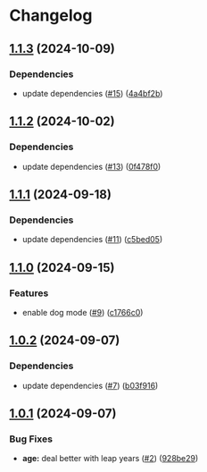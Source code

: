 # Changelog

## [1.1.3](https://github.com/aimeerivers/howoldami/compare/v1.1.2...v1.1.3) (2024-10-09)


### Dependencies

* update dependencies ([#15](https://github.com/aimeerivers/howoldami/issues/15)) ([4a4bf2b](https://github.com/aimeerivers/howoldami/commit/4a4bf2bd58d2b03c541b640b92761761a19f165c))

## [1.1.2](https://github.com/aimeerivers/howoldami/compare/v1.1.1...v1.1.2) (2024-10-02)


### Dependencies

* update dependencies ([#13](https://github.com/aimeerivers/howoldami/issues/13)) ([0f478f0](https://github.com/aimeerivers/howoldami/commit/0f478f0017696da517346c85998c39d5360cb362))

## [1.1.1](https://github.com/aimeerivers/howoldami/compare/v1.1.0...v1.1.1) (2024-09-18)


### Dependencies

* update dependencies ([#11](https://github.com/aimeerivers/howoldami/issues/11)) ([c5bed05](https://github.com/aimeerivers/howoldami/commit/c5bed0551022e8e0c5e0b220d8f162ee18d24368))

## [1.1.0](https://github.com/aimeerivers/howoldami/compare/v1.0.2...v1.1.0) (2024-09-15)


### Features

* enable dog mode ([#9](https://github.com/aimeerivers/howoldami/issues/9)) ([c1766c0](https://github.com/aimeerivers/howoldami/commit/c1766c00a3eb3ed6b6c94937633a38baecd2cd5b))

## [1.0.2](https://github.com/aimeerivers/howoldami/compare/v1.0.1...v1.0.2) (2024-09-07)


### Dependencies

* update dependencies ([#7](https://github.com/aimeerivers/howoldami/issues/7)) ([b03f916](https://github.com/aimeerivers/howoldami/commit/b03f916fa39fb528b426527caf3c38373cd76041))

## [1.0.1](https://github.com/aimeerivers/howoldami/compare/v1.0.0...v1.0.1) (2024-09-07)


### Bug Fixes

* **age:** deal better with leap years ([#2](https://github.com/aimeerivers/howoldami/issues/2)) ([928be29](https://github.com/aimeerivers/howoldami/commit/928be29d80c5e100eb0d64a999c566b9cf9961f4))
